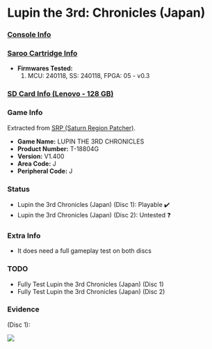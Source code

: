 # Lupin the 3rd: Chronicles (Japan)

### [Console Info](../../../../Info/Consoles/VA13/README.md)

### [Saroo Cartridge Info](../../../../Info/Cartridges/RetroGameParadiseStore/1.32F/README.md)

- <b>Firmwares Tested:</b>
  1. MCU: 240118, SS: 240118, FPGA: 05 - v0.3

### [SD Card Info (Lenovo - 128 GB)](../../../../Info/SdCards/Lenovo/128GB/fat32/README.md)

### Game Info

Extracted from [SRP (Saturn Region Patcher)](https://segaxtreme.net/resources/saturn-region-patcher.81/download).

- <b>Game Name:</b> LUPIN THE 3RD CHRONICLES
- <b>Product Number:</b> T-18804G
- <b>Version:</b> V1.400
- <b>Area Code:</b> J
- <b>Peripheral Code:</b> J

### Status

- Lupin the 3rd Chronicles (Japan) (Disc 1): Playable :heavy_check_mark:
- Lupin the 3rd Chronicles (Japan) (Disc 2): Untested :question:

### Extra Info

- It does need a full gameplay test on both discs

### TODO

- Fully Test Lupin the 3rd Chronicles (Japan) (Disc 1)
- Fully Test Lupin the 3rd Chronicles (Japan) (Disc 2)

### Evidence

(Disc 1):

[![](https://img.youtube.com/vi/pQACQWBfEcc/0.jpg)](https://www.youtube.com/watch?v=pQACQWBfEcc)
